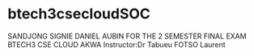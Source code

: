 # btech3csecloudSOC
SANDJONG SIGNIE DANIEL AUBIN FOR THE 2 SEMESTER FINAL EXAM BTECH3 CSE CLOUD AKWA 
Instructor:Dr Tabueu FOTSO Laurent 
